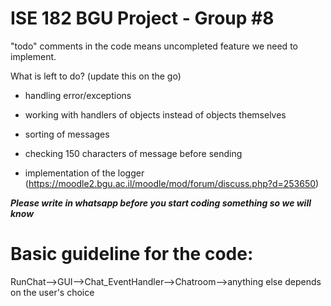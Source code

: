 # ISE 182 BGU Project - Group #8

"todo" comments in the code means uncompleted feature we need to implement.

What is left to do? (update this on the go)

- handling error/exceptions

- working with handlers of objects instead of objects themselves

- sorting of messages

- checking 150 characters of message before sending

- implementation of the logger (https://moodle2.bgu.ac.il/moodle/mod/forum/discuss.php?d=253650)


***Please write in whatsapp before you start coding something so we will know***

# Basic guideline for the code: 

RunChat-->GUI-->Chat_EventHandler-->Chatroom-->anything else depends on the user's choice

